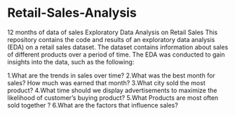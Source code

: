 # Retail-Sales-Analysis
 12 months of data of sales
 Exploratory Data Analysis on Retail Sales
This repository contains the code and results of an exploratory data analysis (EDA) on a retail sales dataset. The dataset contains information about sales of different products over a period of time. The EDA was conducted to gain insights into the data, such as the following:

1.What are the trends in sales over time?
2.What was the best month for sales? How much was earned that month?
3.What city sold the most product?
4.What time should we display advertisements to maximize the likelihood of customer’s buying product?
5.What Products are most often sold together ?
6.What are the factors that influence sales?

